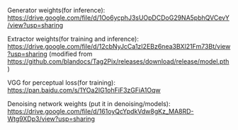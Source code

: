 Generator weights(for inference): https://drive.google.com/file/d/1Oo6ycphJ3sUOpDCDoG29NA5pbhQVCevY/view?usp=sharing

Extractor weights(for training and inference): https://drive.google.com/file/d/12cbNyJcCa1zI2EBz6nea3BXl21Fm73Bt/view?usp=sharing (modified from https://github.com/blandocs/Tag2Pix/releases/download/release/model.pth)

VGG for perceptual loss(for training): https://pan.baidu.com/s/1YOa2IG1ohFiF3zGFiA1Oqw

Denoising network weights (put it in denoising/models): https://drive.google.com/file/d/161oyQcYpdkVdw8gKz_MA8RD-Wtg9XDp3/view?usp=sharing 
